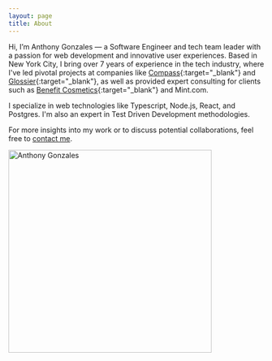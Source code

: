 ```yaml
---
layout: page
title: About
---
```


Hi, I’m Anthony Gonzales — a Software Engineer and tech team leader with a
passion for web development and innovative user experiences. Based in New York
City, I bring over 7 years of experience in the tech industry, where I've led
pivotal projects at companies like
[Compass](https://www.compass.com/){:target="_blank"} and
[Glossier](https://www.glossier.com){:target="_blank"}, as well as provided
expert consulting for clients such as [Benefit
Cosmetics](https://www.benefitcosmetics.com){:target="_blank"} and Mint.com.

I specialize in web technologies like Typescript, Node.js, React, and Postgres.
I'm also an expert in Test Driven Development methodologies.

For more insights into my work or to discuss potential collaborations, feel
free to [contact me](/contact).

<div class="about-img">
  <img class="about-profile-photo" height="400" width="400"
  src="{{site.data.resume.basics.picture}}?s=400" alt="Anthony Gonzales"/>
</div>
